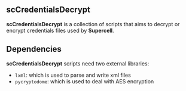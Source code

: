 ## scCredentialsDecrypt

**scCredentialsDecrypt** is a collection of scripts that aims to decrypt or encrypt credentials files used by **Supercell**.

## Dependencies

**scCredentialsDecrypt** scripts need two external libraries:

* `lxml`: which is used to parse and write xml files
* `pycryptodome`: which is used to deal with AES encryption